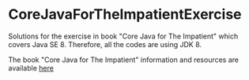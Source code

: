 # CoreJavaForTheImpatientExercise

Solutions for the exercise in book "Core Java for The Impatient" which covers Java SE 8. Therefore, all the codes are using JDK 8.
 
 The book "Core Java for The Impatient" information and resources are available [here](http://horstmann.com/javaimpatient/index1.html)